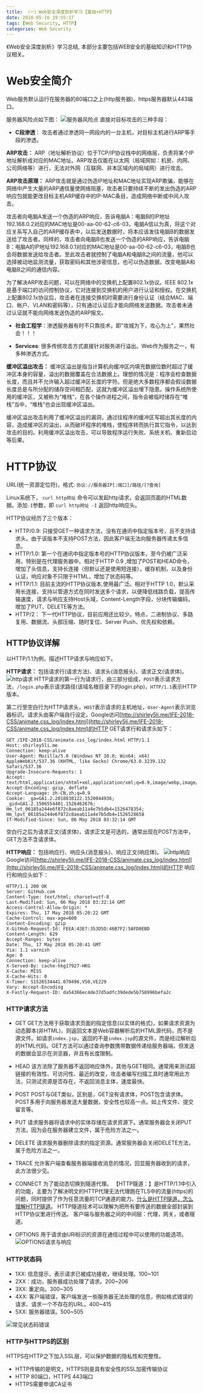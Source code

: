 ```yaml
---
title: （一）Web安全深度剖析学习【基础+HTTP】
date: 2018-05-16 19:55:17
tags: [Web Security, HTTP]
categories: Web Security
---
```

《Web安全深度剖析》学习总结, 本部分主要包括WEB安全的基础知识和HTTP协议相关。
<!--more-->
# Web安全简介 #
Web服务默认运行在服务器的80端口之上(http服务器)，https服务器默认443端口。

服务器风险点如下图：
![服务器风险点](http://ou3oh86t1.bkt.clouddn.com/web%E5%AE%89%E5%85%A8%E6%B7%B1%E5%BA%A6%E5%89%96%E6%9E%90/%E6%9C%8D%E5%8A%A1%E5%99%A8%E5%AE%89%E5%85%A8%E7%82%B9.png)
直接对目标攻击的三种手段：
- **C段渗透**： 攻击者通过渗透同一网段内的一台主机，对目标主机进行ARP等手段的渗透。

**ARP攻击：** ARP（地址解析协议）位于TCP/IP协议栈中的网络层，负责将某个IP地址解析成对应的MAC地址。ARP攻击仅能在以太网（局域网如：机房、内网、公司网络等）进行，无法对外网（互联网、非本区域内的局域网）进行攻击。

**ARP攻击原理：** ARP攻击就是通过伪造IP地址和MAC地址实现ARP欺骗，能够在网络中产生大量的ARP通信量使网络阻塞，攻击者只要持续不断的发出伪造的ARP响应包就能更改目标主机ARP缓存中的IP-MAC条目，造成网络中断或中间人攻击。

攻击者向电脑A发送一个伪造的ARP响应，告诉电脑A：电脑B的IP地址192.168.0.2对应的MAC地址是00-aa-00-62-c6-03，电脑A信以为真，将这个对应关系写入自己的ARP缓存表中，以后发送数据时，将本应该发往电脑B的数据发送给了攻击者。同样的，攻击者向电脑B也发送一个伪造的ARP响应，告诉电脑B：电脑A的IP地址192.168.0.1对应的MAC地址是00-aa-00-62-c6-03，电脑B也会将数据发送给攻击者。至此攻击者就控制了电脑A和电脑B之间的流量，他可以选择被动地监测流量，获取密码和其他涉密信息，也可以伪造数据，改变电脑A和电脑B之间的通信内容。

为了解决ARP攻击问题，可以在网络中的交换机上配置802.1x协议。IEEE 802.1x是基于端口的访问控制协议，它对连接到交换机的用户进行认证和授权。在交换机上配置802.1x协议后，攻击者在连接交换机时需要进行身份认证（结合MAC、端口、帐户、VLAN和密码等），只有通过认证后才能向网络发送数据。攻击者未通过认证就不能向网络发送伪造的ARP报文。

- **社会工程学**：渗透服务器有时不只靠技术，即"攻城为下，攻心为上"，果然社会！！！

- **Services**: 很多传统攻击方式直接针对服务进行溢出。Web作为服务之一，有多种渗透方式。

**缓冲区溢出攻击：** 缓冲区溢出是指当计算机向缓冲区内填充数据位数时超过了缓冲区本身的容量，溢出的数据覆盖在合法数据上。理想的情况是：程序会检查数据长度，而且并不允许输入超过缓冲区长度的字符。但是绝大多数程序都会假设数据长度总是与所分配的储存空间相匹配，这就为缓冲区溢出埋下隐患。操作系统所使用的缓冲区，又被称为“堆栈”，在各个操作进程之间，指令会被临时储存在“堆栈”当中，“堆栈”也会出现缓冲区溢出。

缓冲区溢出攻击利用了缓冲区溢出的漏洞，通过往程序的缓冲区写超出其长度的内容，造成缓冲区的溢出，从而破坏程序的堆栈，使程序转而执行其它指令，以达到攻击的目的。利用缓冲区溢出攻击，可以导致程序运行失败、系统关机、重新启动等后果。

# HTTP协议 #
URL(统一资源定位符)，格式: `协议://服务器IP[:端口]/路径/[?查询]`

Linux系统下， `curl http网址` 命令可以发起http请求，会返回页面的HTML数据。添加`-I`参数，即 `curl http网址 -I` 返回http响应头。

HTTP协议经历了三个版本：
- HTTP/0.9: 只接受GET一种请求方法，没有在通讯中指定版本号，且不支持请求头。由于该版本不支持POST方法，因此客户端无法向服务器传递太多信息。
- HTTP/1.0: 第一个在通讯中指定版本号的HTTP协议版本，至今仍被广泛采用，特别是在代理服务器中。相对于HTTP 0.9 ,增加了POST和HEAD命令，增加了头信息，支持长连接（但默认还是使用短连接），缓存机制，以及身份认证，响应对象不只限于HTML，增加了状态码等。
- HTTP/1.1: 目前主流的HTTP协议版本,使用最广泛。相对于HTTP 1.0，默认采用长连接，支持以管道方式在同时发送多个请求，以便降低线路负载，提高传输速度，请求与响应支持Host头域，Content-Length字段，分块传输编码，增加了PUT、DELETE等方法。
- HTTP/2： 下一代HTTP协议，目前应用还比较少。特点，二进制协议、多路复用、数据流、头部压缩、随时复位、Server Push、优先权和依赖。

## HTTP协议详解 ##
以HTTP/1.1为例，描述HTTP请求与响应如下。

**HTTP请求：** 包括请求行(请求方法)、请求头(消息报头)、请求正文(请求体)。
![http请求](http://ou3oh86t1.bkt.clouddn.com/web%E5%AE%89%E5%85%A8%E6%B7%B1%E5%BA%A6%E5%89%96%E6%9E%90/http%E8%AF%B7%E6%B1%82.png)
HTTP请求的第一行为请求行，由三部分组成，`POST`表示请求方法，`/login.php`表示请求路径(该域名根目录下的login.php)，`HTTP/1.1`表示HTTP版本。

第二行至空白行为HTTP请求头，`HOST`表示请求的主机地址，`User-Agent`表示浏览器标识。请求头由客户端自行设定。Google访问[http://shirley5li.me/IFE-2018-CSS/animate.css_log/index.html](http://shirley5li.me/IFE-2018-CSS/animate.css_log/index.html)的HTTP GET请求行和请求头如下：
```
GET /IFE-2018-CSS/animate.css_log/index.html HTTP/1.1
Host: shirley5li.me
Connection: keep-alive
User-Agent: Mozilla/5.0 (Windows NT 10.0; Win64; x64) AppleWebKit/537.36 (KHTML, like Gecko) Chrome/63.0.3239.132 Safari/537.36
Upgrade-Insecure-Requests: 1
Accept: text/html,application/xhtml+xml,application/xml;q=0.9,image/webp,image/apng,*/*;q=0.8
Accept-Encoding: gzip, deflate
Accept-Language: zh-CN,zh;q=0.9
Cookie: _ga=GA1.2.2018838122.1520044936; _gid=GA1.2.1506554401.1526462676; Hm_lvt_06185a244e6f872c8aeab11a4e7b5db4=1526478354; Hm_lpvt_06185a244e6f872c8aeab11a4e7b5db4=1526528658
If-Modified-Since: Sun, 06 May 2018 03:32:14 GMT
```
空白行之后为请求正文(请求体)，请求正文是可选的，通常出现在POST方法中，GET方法不含请求体。

**HTTP响应：** 包括响应行、响应头(消息报头)、响应正文(响应体)。
![http响应](http://ou3oh86t1.bkt.clouddn.com/web%E5%AE%89%E5%85%A8%E6%B7%B1%E5%BA%A6%E5%89%96%E6%9E%90/http%E5%93%8D%E5%BA%94.png)
Google访问[http://shirley5li.me/IFE-2018-CSS/animate.css_log/index.html](http://shirley5li.me/IFE-2018-CSS/animate.css_log/index.html)的HTTP 响应行和响应头如下：
```
HTTP/1.1 200 OK
Server: GitHub.com
Content-Type: text/html; charset=utf-8
Last-Modified: Sun, 06 May 2018 03:32:14 GMT
Access-Control-Allow-Origin: *
Expires: Thu, 17 May 2018 05:20:22 GMT
Cache-Control: max-age=600
Content-Encoding: gzip
X-GitHub-Request-Id: FEEA:43E7:353D5D:46B7F2:5AFD0EBD
Content-Length: 629
Accept-Ranges: bytes
Date: Thu, 17 May 2018 05:20:41 GMT
Via: 1.1 varnish
Age: 0
Connection: keep-alive
X-Served-By: cache-hkg17927-HKG
X-Cache: MISS
X-Cache-Hits: 0
X-Timer: S1526534441.070496,VS0,VE229
Vary: Accept-Encoding
X-Fastly-Request-ID: da54366ec4de37d5adfc39dede5b758996befa2c
```
### HTTP请求方法 ###
- GET
GET方法用于获取请求页面的指定信息(以实体的格式)，如果请求资源为动态脚本(非HTML)，则返回文本是Web容器解析后的HTML源代码，而不是源文件。如请求`index.jsp`，返回的不是`index.jsp`的源文件，而是经过解析后的HTML代码。GET方法可以通过查询参数携带数据传递给服务器端，但发送的数据会显示在浏览器，并且有长度限制。

- HEAD
该方法除了服务器不返回响应体外，其他与GET相同。通常用来测试超链接的有效性、可访问性、最近的改变，攻击者编写扫描工具时通常用此方法，只测试资源是否存在，不返回消息主体，速度最快。

- POST
POST与GET类似，区别是，GET没有请求体，POST包含请求体。POST多用于向服务器发送大量数据，安全性也较高一点。如上传文件、提交留言等。

- PUT
请求服务器将请求中的实体存储在请求资源下。通常服务器会关闭PUT方法，因为会在服务器建立文件，属于危险方法之一。

- DELETE
请求服务器删除请求的指定资源。通常服务器会关闭DELETE方法，属于危险方法之一。

- TRACE
允许客户端查看服务器端接收消息的情况，回显服务器收到的请求，此方法很少见。

- CONNECT
为了能动态切换到隧道代理。
【HTTP隧道：】是HTTP/1.1中引入的功能，主要为了解决明文的HTTP代理无法代理跑在TLS中的流量(https)的问题，同时提供了作为任意流量的TCP通道的能力。[什么是HTTP隧道，怎么理解HTTP隧道](https://www.zhihu.com/question/21955083)。
HTTP隧道技术可以理解为把所有要传送的数据全部封装到HTTP协议里进行传送。
客户端与服务器之间的中间层：代理，网关，或者隧道。

- OPTIONS
用于请求由URI标识的资源在通信过程中可以使用的功能选项。
![OPTIONS请求与响应](http://ou3oh86t1.bkt.clouddn.com/web%E5%AE%89%E5%85%A8%E6%B7%B1%E5%BA%A6%E5%89%96%E6%9E%90/OPTIONS.png)

### HTTP状态码 ###
- 1XX: 信息提示，表示请求已被成功接收，继续处理。100~101
- 2XX：成功，服务器成功处理了请求。200~206
- 3XX: 重定向。300~305
- 4XX: 客户端错误，客户端发送一些服务器无法处理的信息，例如格式错误的请求、请求一个不存在的URL。400~415
- 5XX: 服务器错误。500~505

![常见状态码错误](http://ou3oh86t1.bkt.clouddn.com/web%E5%AE%89%E5%85%A8%E6%B7%B1%E5%BA%A6%E5%89%96%E6%9E%90/%E7%8A%B6%E6%80%81%E7%A0%81.png)

### HTTP与HTTPS的区别 ###
HTTPS在HTTP之下加入SSL层，可以保护数据的隐私性和完整性。
- HTTP传输的是明文，HTTPS则是具有安全性的SSL加密传输协议
- HTTP 80端口，HTTPS 443端口
- HTTPS需要申请CA证书
